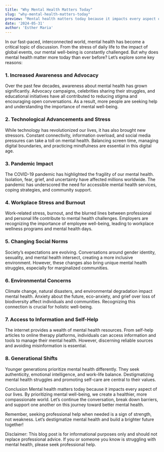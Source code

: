 ```yaml
---
title: "Why Mental Health Matters Today"
slug: "why-mental-health-matters-today"
preview: "Mental health matters today because it impacts every aspect of our lives"
date: '2024-05-31'
author: 'Esther Maria'
---
```


In our fast-paced, interconnected world, mental health has become a critical topic of discussion. From the stress of daily life to the impact of global events, our mental well-being is constantly challenged. But why does mental health matter more today than ever before? Let’s explore some key reasons:

### 1. Increased Awareness and Advocacy
Over the past few decades, awareness about mental health has grown significantly. Advocacy campaigns, celebrities sharing their struggles, and educational initiatives have all contributed to reducing stigma and encouraging open conversations. As a result, more people are seeking help and understanding the importance of mental well-being.

### 2. Technological Advancements and Stress
While technology has revolutionized our lives, it has also brought new stressors. Constant connectivity, information overload, and social media pressures can take a toll on mental health. Balancing screen time, managing digital boundaries, and practicing mindfulness are essential in this digital age.

### 3. Pandemic Impact
The COVID-19 pandemic has highlighted the fragility of our mental health. Isolation, fear, grief, and uncertainty have affected millions worldwide. The pandemic has underscored the need for accessible mental health services, coping strategies, and community support.

### 4. Workplace Stress and Burnout
Work-related stress, burnout, and the blurred lines between professional and personal life contribute to mental health challenges. Employers are recognizing the importance of employee well-being, leading to workplace wellness programs and mental health days.

### 5. Changing Social Norms
Society’s expectations are evolving. Conversations around gender identity, sexuality, and mental health intersect, creating a more inclusive environment. However, these changes also bring unique mental health struggles, especially for marginalized communities.

### 6. Environmental Concerns
Climate change, natural disasters, and environmental degradation impact mental health. Anxiety about the future, eco-anxiety, and grief over loss of biodiversity affect individuals and communities. Recognizing this connection is crucial for holistic well-being.

### 7. Access to Information and Self-Help
The internet provides a wealth of mental health resources. From self-help articles to online therapy platforms, individuals can access information and tools to manage their mental health. However, discerning reliable sources and avoiding misinformation is essential.

### 8. Generational Shifts
Younger generations prioritize mental health differently. They seek authenticity, emotional intelligence, and work-life balance. Destigmatizing mental health struggles and promoting self-care are central to their values.

Conclusion
Mental health matters today because it impacts every aspect of our lives. By prioritizing mental well-being, we create a healthier, more compassionate world. Let’s continue the conversation, break down barriers, and support one another on this journey toward better mental health.

Remember, seeking professional help when needed is a sign of strength, not weakness. Let’s destigmatize mental health and build a brighter future together! 

Disclaimer: This blog post is for informational purposes only and should not replace professional advice. If you or someone you know is struggling with mental health, please seek professional help.
